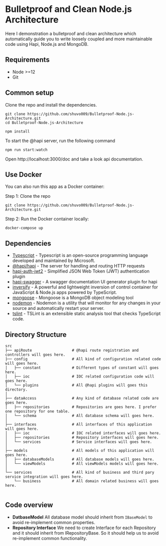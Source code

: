 # Bulletproof and Clean Node.js Architecture
Here I demonstration a bulletproof and clean architecture which automatically guide you to write loosely coupled and more maintainable code using Hapi, Node.js and MongoDB.
## Requirements
* Node >=12
* Git
## Common setup
Clone the repo and install the dependencies.
```
git clone https://github.com/shuvo009/Bulletproof-Node.js-Architecture.git
cd Bulletproof-Node.js-Architecture
```
```
npm install
```
To start the @hapi server, run the following command
```
npm run start:watch
```
Open http://localhost:3000/doc and take a look api documentation.

## Use Docker
You can also run this app as a Docker container:

Step 1: Clone the repo
```
git clone https://github.com/shuvo009/Bulletproof-Node.js-Architecture.git
```
Step 2: Run the Docker container locally:
```
docker-compose up
```
## Dependencies
* [Typescript](https://www.typescriptlang.org) - Typescript is an open-source programming language developed and maintained by Microsoft.
* [@hapi/hapi](https://hapi.dev/) - The server for handling and routing HTTP requests
* [hapi-auth-jwt2](https://www.npmjs.com/package/hapi-auth-jwt2) - Simplified JSON Web Token (JWT) authentication plugin
* [hapi-swagger](https://github.com/glennjones/hapi-swagger) - A swagger documentation UI generator plugin for hapi
* [inversify](http://inversify.io) - A powerful and lightweight inversion of control container for JavaScript & Node.js apps powered by TypeScript.
* [mongoose](https://mongoosejs.com) - Mongoose is a MongoDB object modeling tool
* [nodemon](https://nodemon.io) -  Nodemon is a utility that will monitor for any changes in your source and automatically restart your server.
* [tslint](https://palantir.github.io/tslint) - TSLint is an extensible static analysis tool that checks TypeScript code.

## Directory Structure

```
src
├── apiRoute                  # @hapi route registration and controllers will goes here.
├── config                    # All kind of configuration related code will goes here.
│   ├── constant              # Different types of constant will goes here.
│   ├── ioc                   # IOC related configuration code will goes here.
│   └── plugins               # All @hapi plugins will goes this directory.                  
│
├── dataAccess                # Any kind of database related code are goes here.
│   ├── repositories          # Repositories are goes here. I prefer one repository for one table.
│   └── schema                # All database schema will goes here.
│                     
├── interfaces                # All interfaces of this application will goes here.
│   ├── ioc                   # IOC related interfaces will goes here.
│   ├── repositories          # Repository interfaces will goes here.
│   └── services              # Service interfaces will goes here.
│                     
├── models                    # All models of this application will goes here.
│   ├── databaseModels        # All database models will goes here.
│   └── viewModels            # All viewModels models will goes here.
│                     
└── services                  # All kind of business and third pary service integration will goes here.
    └── business              # All domain related business will goes here.                     
 
```
## Code overview
* **DatbaseModel** All database model should inherit from `IBaseModel` to avoid re-implement common properties.
* **Repository Interface** We need to create Interface for each Repository and it should inherit from IRepositoryBase. So it should help us to avoid re-implement common functionality. 

